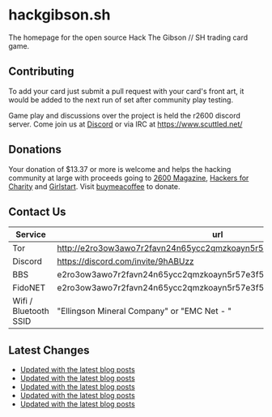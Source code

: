 # hackgibson.sh
The homepage for the open source Hack The Gibson // SH trading card game.


## Contributing

To add your card just submit a pull request with your card's front art, it would be added to the next run of set after community play testing.

Game play and discussions over the project is held the r2600 discord server. Come join us at [Discord](https://discord.com/invite/9hABUzz) or via IRC at https://www.scuttled.net/


## Donations

Your donation of $13.37 or more is welcome and helps the hacking community at large with proceeds going to [2600 Magazine](https://2600.com/), [Hackers for Charity](https://hackersforcharity.org) and [Girlstart](https://girlstart.org).  Visit [buymeacoffee](https://www.buymeacoffee.com/hackgibson.sh) to donate.


## Contact Us

Service | url
-|-
Tor | http://e2ro3ow3awo7r2favn24n65ycc2qmzkoayn5r57e3f56nvjwdcgg32ad.onion
Discord | https://discord.com/invite/9hABUzz
BBS | e2ro3ow3awo7r2favn24n65ycc2qmzkoayn5r57e3f56nvjwdcgg32ad.onion:23
FidoNET | e2ro3ow3awo7r2favn24n65ycc2qmzkoayn5r57e3f56nvjwdcgg32ad.onion:24554
Wifi / Bluetooth SSID | "Ellingson Mineral Company" or "EMC Net - <fidonet address>"

## Latest Changes
<!-- BLOG-POST-LIST:START -->
- [Updated with the latest blog posts](https://github.com/DFW2600/hackgibson.sh/commit/2e95d3b8ff8c204a5e38fbe58959b4d453e381b1)
- [Updated with the latest blog posts](https://github.com/DFW2600/hackgibson.sh/commit/d4c14998bcddb1c0c7b3bc078f560e076154e77c)
- [Updated with the latest blog posts](https://github.com/DFW2600/hackgibson.sh/commit/50ac26ff71194ca33fed3bc2e4f9867262c19235)
- [Updated with the latest blog posts](https://github.com/DFW2600/hackgibson.sh/commit/83d34caf147d5233a7bf06989c51f1d25680dfcf)
- [Updated with the latest blog posts](https://github.com/DFW2600/hackgibson.sh/commit/ba1dbd838890ae54ff61471ca2fb601b66d0e0b3)
<!-- BLOG-POST-LIST:END -->
